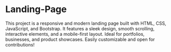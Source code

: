 # Landing-Page
This project is a responsive and modern landing page built with HTML, CSS, JavaScript, and Bootstrap. It features a sleek design, smooth scrolling, interactive elements, and a mobile-first layout. Ideal for portfolios, businesses, and product showcases. Easily customizable and open for contributions!
